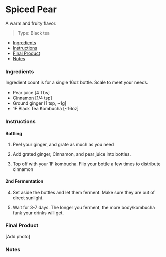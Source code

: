 # Spiced Pear
A warm and fruity flavor. 

> Type: Black tea

- [Ingredients](#Ingredients)
- [Instructions](#Instructions)
- [Final Product](#Final-Product)
- [Notes](#Notes)

### Ingredients
Ingredient count is for a single 16oz bottle. Scale to meet your needs.

* Pear juice [4 Tbs]
* Cinnamon [1/4 tsp]
* Ground ginger [1 tsp, ~1g]
* 1F Black Tea Kombucha [~16oz]

### Instructions

#### Bottling

1. Peel your ginger, and grate as much as you need

2. Add grated ginger, Cinnamon, and pear juice into bottles.

3. Top off with your 1F kombucha. Flip your bottle a few times to distribute cinnamon

#### 2nd Fermentation

4. Set aside the bottles and let them ferment. Make sure they are out of direct sunlight.

7. Wait for 3-7 days. The longer you ferment, the more body/kombucha funk your drinks will get. 

### Final Product

[Add photo]

### Notes 
